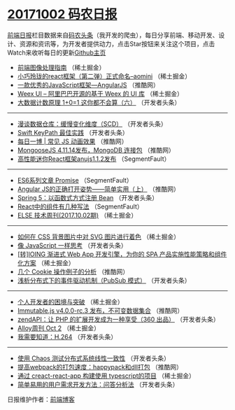 # [20171002 码农日报](https://toutiao.qdkfweb.cn/date/2017/10/02)

[前端日报](https://qdkfweb.cn/c/news)栏目数据来自[码农头条](https://toutiao.qdkfweb.cn/)（我开发的爬虫），每日分享前端、移动开发、设计、资源和资讯等，为开发者提供动力，点击Star按钮来关注这个项目，点击Watch来收听每日的更新[Github主页](https://github.com/kujian/frontendDaily)
* [前端图像处理指南](https://toutiao.qdkfweb.cn/53056.html) （稀土掘金）
* [小巧玲珑的react框架（第二弹）正式命名&#8211;aomini](https://toutiao.qdkfweb.cn/53057.html) （稀土掘金）
* [一款优秀的JavaScript框架—AngularJS](https://toutiao.qdkfweb.cn/53043.html) （推酷网）
* [Weex UI &#8211; 阿里巴巴开源的基于 Weex 的 UI 库](https://toutiao.qdkfweb.cn/53059.html) （稀土掘金）
* [大数据计数原理 1+0=1 这你都不会算（六）](https://toutiao.qdkfweb.cn/53071.html) （开发者头条）

***
* [漫谈数据仓库：缓慢变化维度（SCD）](https://toutiao.qdkfweb.cn/53075.html) （开发者头条）
* [Swift KeyPath 最佳实践](https://toutiao.qdkfweb.cn/53078.html) （开发者头条）
* [每日一博 | 常见 JS 动画效果](https://toutiao.qdkfweb.cn/53044.html) （推酷网）
* [MongooseJS 4.11.14发布，MongoDB 连接包](https://toutiao.qdkfweb.cn/53046.html) （推酷网）
* [高性能迷你React框架anujs1.1.2发布](https://toutiao.qdkfweb.cn/53038.html) （SegmentFault）

***
* [ES6系列文章 Promise](https://toutiao.qdkfweb.cn/53039.html) （SegmentFault）
* [Angular JS的正确打开姿势——简单实用（上）](https://toutiao.qdkfweb.cn/53042.html) （推酷网）
* [Spring 5：以函数式方式注册 Bean](https://toutiao.qdkfweb.cn/53070.html) （开发者头条）
* [React中的组件有几种写法](https://toutiao.qdkfweb.cn/53037.html) （SegmentFault）
* [ELSE 技术周刊(2017.10.02期)](https://toutiao.qdkfweb.cn/53052.html) （稀土掘金）

***
* [如何在 CSS 背景图片中对 SVG 图片进行着色](https://toutiao.qdkfweb.cn/53053.html) （稀土掘金）
* [像 JavaScript 一样思考](https://toutiao.qdkfweb.cn/53073.html) （开发者头条）
* [[转]IOING 渐进式 Web App 开发引擎，为你的 SPA 产品实施性能策略和组件化方案](https://toutiao.qdkfweb.cn/53054.html) （稀土掘金）
* [几个 Cookie 操作例子的分析](https://toutiao.qdkfweb.cn/53041.html) （推酷网）
* [浅析分布式下的事件驱动机制（PubSub 模式）](https://toutiao.qdkfweb.cn/53076.html) （开发者头条）

***
* [个人开发者的困境与突破](https://toutiao.qdkfweb.cn/53058.html) （稀土掘金）
* [Immutable.js v4.0.0-rc.3 发布，不可变数据集合](https://toutiao.qdkfweb.cn/53045.html) （推酷网）
* [zendAPI：让 PHP 的扩展开发成为一种享受（360 出品）](https://toutiao.qdkfweb.cn/53069.html) （开发者头条）
* [Alloy周刊 Oct 2](https://toutiao.qdkfweb.cn/53051.html) （稀土掘金）
* [我需要知道：H.264](https://toutiao.qdkfweb.cn/53072.html) （开发者头条）

***
* [使用 Chaos 测试分布式系统线性一致性](https://toutiao.qdkfweb.cn/53074.html) （开发者头条）
* [提高webpack的打包速度：happypack和dll打包](https://toutiao.qdkfweb.cn/53040.html) （推酷网）
* [通过 creact-react-app 构建使用 typescript的项目](https://toutiao.qdkfweb.cn/53055.html) （稀土掘金）
* [简单易用的用户需求开发方法：问答分析法](https://toutiao.qdkfweb.cn/53077.html) （开发者头条）

日报维护作者：[前端博客](https://qdkfweb.cn/) 